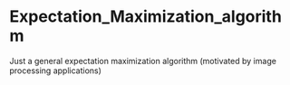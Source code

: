 # Expectation_Maximization_algorithm
Just a general expectation maximization algorithm (motivated by image processing applications)
